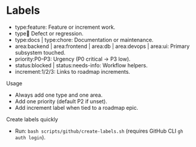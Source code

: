 # Labels

- type:feature: Feature or increment work.
- type:bug: Defect or regression.
- type:docs | type:chore: Documentation or maintenance.
- area:backend | area:frontend | area:db | area:devops | area:ui: Primary subsystem touched.
- priority:P0–P3: Urgency (P0 critical → P3 low).
- status:blocked | status:needs-info: Workflow helpers.
- increment:1/2/3: Links to roadmap increments.

Usage
- Always add one type and one area.
- Add one priority (default P2 if unset).
- Add increment label when tied to a roadmap epic.

Create labels quickly
- Run: `bash scripts/github/create-labels.sh` (requires GitHub CLI `gh auth login`).

